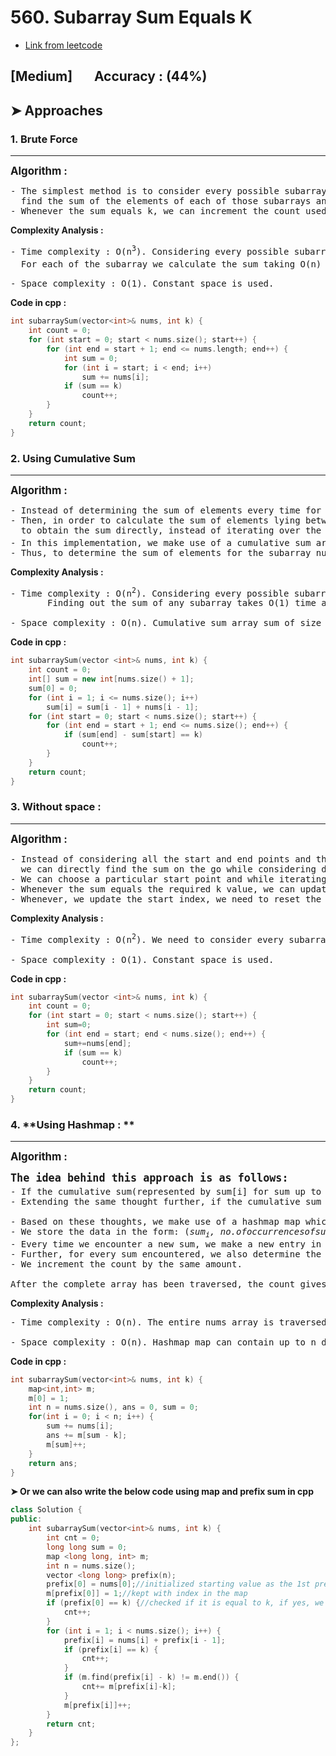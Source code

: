 # **560. Subarray Sum Equals K**
- [Link from leetcode](https://leetcode.com/problems/subarray-sum-equals-k/description/?source=submission-noac)
## **[Medium]**&nbsp;&nbsp;&nbsp;&nbsp;&nbsp;&nbsp;&nbsp;**Accuracy : (44%)**
## ➤ **Approaches**
### 1. **Brute Force**
---
<big><b>Algorithm :</b></big>
<pre>- The simplest method is to consider every possible subarray of the given nums array, 
  find the sum of the elements of each of those subarrays and check for the equality of the sum obtained with the given k. 
- Whenever the sum equals k, we can increment the count used to store the required result.</pre>
**Complexity Analysis :**
<pre>- Time complexity : O(n<sup>3</sup>). Considering every possible subarray takes O(n<sup>2</sup>) time.
  For each of the subarray we calculate the sum taking O(n) time in the worst case, taking a total of O(n<sup>3</sup>) time.

- Space complexity : O(1). Constant space is used.</pre>
**Code in cpp :**
```cpp
int subarraySum(vector<int>& nums, int k) {
    int count = 0;
    for (int start = 0; start < nums.size(); start++) {
        for (int end = start + 1; end <= nums.length; end++) {
            int sum = 0;
            for (int i = start; i < end; i++)
                sum += nums[i];
            if (sum == k)
                count++;
        }
    }
    return count;
}
```
### 2. **Using Cumulative Sum**
---
<big><b>Algorithm :</b></big>
<pre>- Instead of determining the sum of elements every time for every new subarray considered, we can make use of a cumulative sum array , sum. 
- Then, in order to calculate the sum of elements lying between two indices, we can subtract the cumulative sum corresponding to the two indices 
  to obtain the sum directly, instead of iterating over the subarray to obtain the sum.
- In this implementation, we make use of a cumulative sum array, sum, such that sum[i] is used to store the cumulative sum of nums array up to the element corresponding to the (i−1)<sup>th</sup> index. 
- Thus, to determine the sum of elements for the subarray nums[i:j], we can directly use sum[j+1]−sum[i]</pre>
**Complexity Analysis :**
<pre>- Time complexity : O(n<sup>2</sup>). Considering every possible subarray takes O(n<sup>2</sup>) time. 
       Finding out the sum of any subarray takes O(1) time after the initial processing of O(n) for creating the cumulative sum array.

- Space complexity : O(n). Cumulative sum array sum of size n+1 is used.</pre>
**Code in cpp :**
```cpp
int subarraySum(vector <int>& nums, int k) {
    int count = 0;
    int[] sum = new int[nums.size() + 1];
    sum[0] = 0;
    for (int i = 1; i <= nums.size(); i++)
        sum[i] = sum[i - 1] + nums[i - 1];
    for (int start = 0; start < nums.size(); start++) {
        for (int end = start + 1; end <= nums.size(); end++) {
            if (sum[end] - sum[start] == k)
                count++;
        }
    }
    return count;
}
```
### 3. **Without space :**
---
<big><b>Algorithm :</b></big>
<pre>- Instead of considering all the start and end points and then finding the sum for each subarray corresponding to those points, 
  we can directly find the sum on the go while considering different end points. i.e. 
- We can choose a particular start point and while iterating over the end points, we can add the element corresponding to the end point to the sum formed till now. 
- Whenever the sum equals the required k value, we can update the count value. We do so while iterating over all the end indices possible for every start index. 
- Whenever, we update the start index, we need to reset the sum value to 0.</pre>
**Complexity Analysis :**
<pre>- Time complexity : O(n<sup>2</sup>). We need to consider every subarray possible.

- Space complexity : O(1). Constant space is used.</pre>
**Code in cpp :**
```cpp
int subarraySum(vector <int>& nums, int k) {
    int count = 0;
    for (int start = 0; start < nums.size(); start++) {
        int sum=0;
        for (int end = start; end < nums.size(); end++) {
            sum+=nums[end];
            if (sum == k)
                count++;
        }
    }
    return count;
}
```
### 4. **Using Hashmap : **
---
<big><b>Algorithm :</b></big>
<pre><big><b>The idea behind this approach is as follows: </b></big>
- If the cumulative sum(represented by sum[i] for sum up to i <sup>th</sup> index) up to two indices is the same, the sum of the elements lying in between those indices is zero. 
- Extending the same thought further, if the cumulative sum up to two indices, say i and j is at a difference of k i.e. if sum[i]−sum[j]=k, the sum of elements lying between indices i and j is k.

- Based on these thoughts, we make use of a hashmap map which is used to store the cumulative sum up to all the indices possible along with the number of times the same sum occurs. 
- We store the data in the form: (<i>sum<sub>i</sub>, no.ofoccurrencesofsum<sub>i</sub></i>). We traverse over the array nums and keep on finding the cumulative sum. 
- Every time we encounter a new sum, we make a new entry in the hashmap corresponding to that sum. If the same sum occurs again, we increment the count corresponding to that sum in the hashmap. 
- Further, for every sum encountered, we also determine the number of times the sum sum−k has occurred already, since it will determine the number of times a subarray with sum k has occurred up to the current index. 
- We increment the count by the same amount.

After the complete array has been traversed, the count gives the required result.</pre>
**Complexity Analysis :**
<pre>- Time complexity : O(n). The entire nums array is traversed only once.

- Space complexity : O(n). Hashmap map can contain up to n distinct entries in the worst case.</pre>
**Code in cpp :**
```cpp
int subarraySum(vector<int>& nums, int k) {
    map<int,int> m;
    m[0] = 1;
    int n = nums.size(), ans = 0, sum = 0;
    for(int i = 0; i < n; i++) {
        sum += nums[i];
        ans += m[sum - k];
        m[sum]++;
    }
    return ans;
}
```
**➤ Or we can also write the below code using map and prefix sum in cpp**
```cpp
class Solution {
public:
    int subarraySum(vector<int>& nums, int k) {
        int cnt = 0;
        long long sum = 0;
        map <long long, int> m;
        int n = nums.size();
        vector <long long> prefix(n);
        prefix[0] = nums[0];//initialized starting value as the 1st prefix value at 0th index
        m[prefix[0]] = 1;//kept with index in the map
        if (prefix[0] == k) {//checked if it is equal to k, if yes, we can increment count
            cnt++;
        }
        for (int i = 1; i < nums.size(); i++) {
            prefix[i] = nums[i] + prefix[i - 1];
            if (prefix[i] == k) {
                cnt++;
            }
            if (m.find(prefix[i] - k) != m.end()) {
                cnt+= m[prefix[i]-k];
            }
            m[prefix[i]]++;
        }
        return cnt;
    }
};
